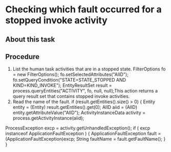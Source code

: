 <!-- image -->

# Checking which fault occurred for a stopped invoke activity

## About this task

## Procedure

1. List the human task activities that are in a stopped state.
FilterOptions fo = new FilterOptions();
fo.setSelectedAttributes("AIID");
fo.setQueryCondition("STATE=STATE\_STOPPED AND KIND=KIND\_INVOKE");
EntityResultSet result = process.queryEntities("ACTIVITY", fo, null, null);This action returns
a query result set that contains stopped invoke activities.
2. Read the name of the fault. if (result.getEntities().size() > 0)
{
  Entity entity = (Entity) result.getEntities().get(0);
  AIID aiid = (AIID) entity.getAttributeValue("AIID");
  ActivityInstanceData activity = process.getActivityInstance(aiid);
  
  ProcessException excp = activity.getUnhandledException();
  if ( excp instanceof ApplicationFaultException )
  {
   ApplicationFaultException fault = (ApplicationFaultException)excp;
   String faultName = fault.getFaultName();
  }
}